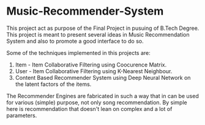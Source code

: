 # Music-Recommender-System
This project act as purpose of the Final Project in pusuing of B.Tech Degree. This project is meant to present several ideas in Music Recommendation System and also to promote a good interface to do so.

Some of the techniques implemented in this projects are:
1. Item - Item Collaborative Filtering using Coocurence Matrix.
2. User - Item Collaborative Filtering using K-Nearest Neighbour.
3. Content Based Recommender System using Deep Neural Network on the latent factors of the items.

The Recommender Engines are fabricated in such a way that in can be used for various (simple) purpose, not only song recommendation. By simple here is recommendation that doesn't lean on complex and a lot of parameters.